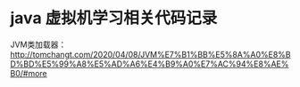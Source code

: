 # java 虚拟机学习相关代码记录

JVM类加载器：http://tomchangt.com/2020/04/08/JVM%E7%B1%BB%E5%8A%A0%E8%BD%BD%E5%99%A8%E5%AD%A6%E4%B9%A0%E7%AC%94%E8%AE%B0/#more